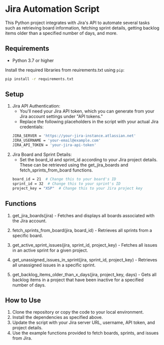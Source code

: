 # Jira Automation Script

This Python project integrates with Jira's API to automate several tasks such as retrieving board information, fetching sprint details, getting backlog items older than a specified number of days, and more.

## Requirements

- Python 3.7 or higher

Install the required libraries from reuirements.txt using `pip`:

```bash
pip install -r requirements.txt
```

## Setup

1. Jira API Authentication:
   - You'll need your Jira API token, which you can generate from your Jira account settings under "API tokens."
   - Replace the following placeholders in the script with your actual Jira credentials:
   ```bash
   JIRA_SERVER = 'https://your-jira-instance.atlassian.net'
   JIRA_USERNAME = 'your-email@example.com'
   JIRA_API_TOKEN = 'your-jira-api-token'
   ```
2. Jira Board and Sprint Details:
   - Set the board_id and sprint_id according to your Jira project details. These can be retrieved using the get_jira_boards and fetch_sprints_from_board functions.
   ```bash
   board_id = 21  # Change this to your board's ID
   sprint_id = 32  # Change this to your sprint's ID
   project_key = "XSP"  # Change this to your Jira project key
   ```

## Functions

1. get_jira_boards(jira) - Fetches and displays all boards associated with the Jira account.

2. fetch_sprints_from_board(jira, board_id) - Retrieves all sprints from a specific board.

3. get_active_sprint_issues(jira, sprint_id, project_key) - Fetches all issues in an active sprint for a given project.

4. get_unassigned_issues_in_sprint(jira, sprint_id, project_key) - Retrieves all unassigned issues in a specific sprint.

5. get_backlog_items_older_than_x_days(jira, project_key, days) - Gets all backlog items in a project that have been inactive for a specified number of days.

## How to Use

1. Clone the repository or copy the code to your local environment.
2. Install the dependencies as specified above.
3. Update the script with your Jira server URL, username, API token, and project details.
4. Use the example functions provided to fetch boards, sprints, and issues from Jira.
